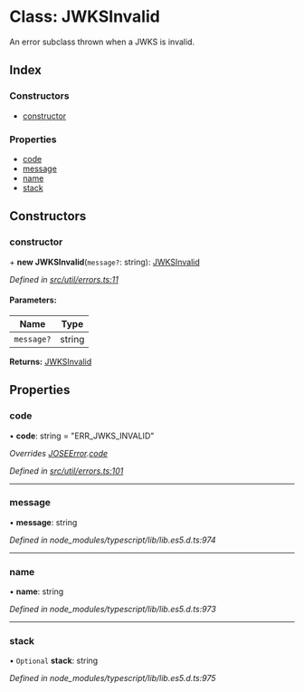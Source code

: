 # Class: JWKSInvalid

An error subclass thrown when a JWKS is invalid.

## Index

### Constructors

* [constructor](_util_errors_.jwksinvalid.md#constructor)

### Properties

* [code](_util_errors_.jwksinvalid.md#code)
* [message](_util_errors_.jwksinvalid.md#message)
* [name](_util_errors_.jwksinvalid.md#name)
* [stack](_util_errors_.jwksinvalid.md#stack)

## Constructors

### constructor

\+ **new JWKSInvalid**(`message?`: string): [JWKSInvalid](_util_errors_.jwksinvalid.md)

*Defined in [src/util/errors.ts:11](https://github.com/panva/jose/blob/v3.5.3/src/util/errors.ts#L11)*

#### Parameters:

Name | Type |
------ | ------ |
`message?` | string |

**Returns:** [JWKSInvalid](_util_errors_.jwksinvalid.md)

## Properties

### code

•  **code**: string = "ERR\_JWKS\_INVALID"

*Overrides [JOSEError](_util_errors_.joseerror.md).[code](_util_errors_.joseerror.md#code)*

*Defined in [src/util/errors.ts:101](https://github.com/panva/jose/blob/v3.5.3/src/util/errors.ts#L101)*

___

### message

•  **message**: string

*Defined in node_modules/typescript/lib/lib.es5.d.ts:974*

___

### name

•  **name**: string

*Defined in node_modules/typescript/lib/lib.es5.d.ts:973*

___

### stack

• `Optional` **stack**: string

*Defined in node_modules/typescript/lib/lib.es5.d.ts:975*
